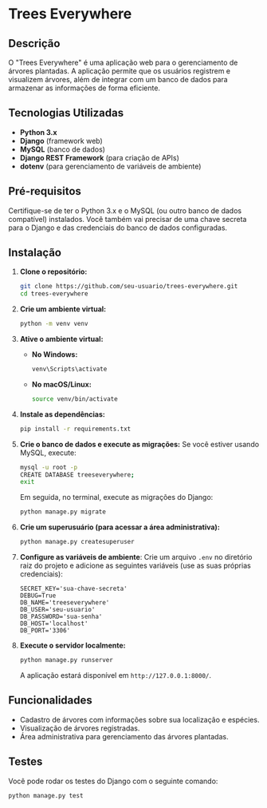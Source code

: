 # Trees Everywhere

## Descrição
O "Trees Everywhere" é uma aplicação web para o gerenciamento de árvores plantadas. A aplicação permite que os usuários registrem e visualizem árvores, além de integrar com um banco de dados para armazenar as informações de forma eficiente.

## Tecnologias Utilizadas
- **Python 3.x**
- **Django** (framework web)
- **MySQL** (banco de dados)
- **Django REST Framework** (para criação de APIs)
- **dotenv** (para gerenciamento de variáveis de ambiente)

## Pré-requisitos

Certifique-se de ter o Python 3.x e o MySQL (ou outro banco de dados compatível) instalados. Você também vai precisar de uma chave secreta para o Django e das credenciais do banco de dados configuradas.

## Instalação

1. **Clone o repositório:**
    ```bash
    git clone https://github.com/seu-usuario/trees-everywhere.git
    cd trees-everywhere
    ```

2. **Crie um ambiente virtual:**
    ```bash
    python -m venv venv
    ```

3. **Ative o ambiente virtual:**

    - **No Windows:**
      ```bash
      venv\Scripts\activate
      ```

    - **No macOS/Linux:**
      ```bash
      source venv/bin/activate
      ```

4. **Instale as dependências:**
    ```bash
    pip install -r requirements.txt
    ```

5. **Crie o banco de dados e execute as migrações:**
    Se você estiver usando MySQL, execute:
    ```bash
    mysql -u root -p
    CREATE DATABASE treeseverywhere;
    exit
    ```

    Em seguida, no terminal, execute as migrações do Django:
    ```bash
    python manage.py migrate
    ```

6. **Crie um superusuário (para acessar a área administrativa):**
    ```bash
    python manage.py createsuperuser
    ```

7. **Configure as variáveis de ambiente**:
    Crie um arquivo `.env` no diretório raiz do projeto e adicione as seguintes variáveis (use as suas próprias credenciais):

    ```dotenv
    SECRET_KEY='sua-chave-secreta'
    DEBUG=True
    DB_NAME='treeseverywhere'
    DB_USER='seu-usuario'
    DB_PASSWORD='sua-senha'
    DB_HOST='localhost'
    DB_PORT='3306'
    ```

8. **Execute o servidor localmente:**
    ```bash
    python manage.py runserver
    ```

    A aplicação estará disponível em `http://127.0.0.1:8000/`.

## Funcionalidades

- Cadastro de árvores com informações sobre sua localização e espécies.
- Visualização de árvores registradas.
- Área administrativa para gerenciamento das árvores plantadas.

## Testes

Você pode rodar os testes do Django com o seguinte comando:

```bash
python manage.py test
